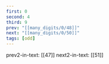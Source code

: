 ```yaml
---
first: 0
second: 4
third: 9
prev: "[[many_digits/0/48]]"
next: "[[many_digits/0/50]]"
tags: [odd]
---
```

prev2-in-text: [[47]]
next2-in-text: [[51]]
